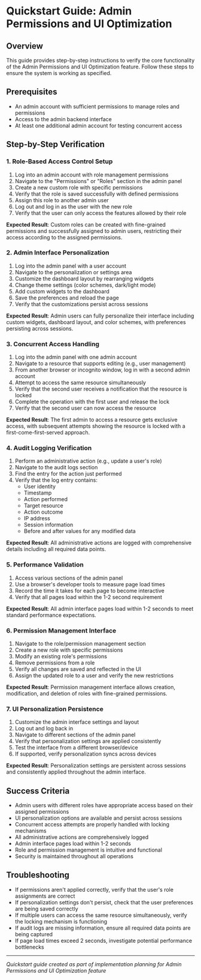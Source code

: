 # Quickstart Guide: Admin Permissions and UI Optimization

## Overview
This guide provides step-by-step instructions to verify the core functionality of the Admin Permissions and UI Optimization feature. Follow these steps to ensure the system is working as specified.

## Prerequisites
- An admin account with sufficient permissions to manage roles and permissions
- Access to the admin backend interface
- At least one additional admin account for testing concurrent access

## Step-by-Step Verification

### 1. Role-Based Access Control Setup
1. Log into an admin account with role management permissions
2. Navigate to the "Permissions" or "Roles" section in the admin panel
3. Create a new custom role with specific permissions
4. Verify that the role is saved successfully with defined permissions
5. Assign this role to another admin user
6. Log out and log in as the user with the new role
7. Verify that the user can only access the features allowed by their role

**Expected Result**: Custom roles can be created with fine-grained permissions and successfully assigned to admin users, restricting their access according to the assigned permissions.

### 2. Admin Interface Personalization
1. Log into the admin panel with a user account
2. Navigate to the personalization or settings area
3. Customize the dashboard layout by rearranging widgets
4. Change theme settings (color schemes, dark/light mode)
5. Add custom widgets to the dashboard
6. Save the preferences and reload the page
7. Verify that the customizations persist across sessions

**Expected Result**: Admin users can fully personalize their interface including custom widgets, dashboard layout, and color schemes, with preferences persisting across sessions.

### 3. Concurrent Access Handling
1. Log into the admin panel with one admin account
2. Navigate to a resource that supports editing (e.g., user management)
3. From another browser or incognito window, log in with a second admin account
4. Attempt to access the same resource simultaneously
5. Verify that the second user receives a notification that the resource is locked
6. Complete the operation with the first user and release the lock
7. Verify that the second user can now access the resource

**Expected Result**: The first admin to access a resource gets exclusive access, with subsequent attempts showing the resource is locked with a first-come-first-served approach.

### 4. Audit Logging Verification
1. Perform an administrative action (e.g., update a user's role)
2. Navigate to the audit logs section
3. Find the entry for the action just performed
4. Verify that the log entry contains:
   - User identity
   - Timestamp
   - Action performed
   - Target resource
   - Action outcome
   - IP address
   - Session information
   - Before and after values for any modified data

**Expected Result**: All administrative actions are logged with comprehensive details including all required data points.

### 5. Performance Validation
1. Access various sections of the admin panel
2. Use a browser's developer tools to measure page load times
3. Record the time it takes for each page to become interactive
4. Verify that all pages load within the 1-2 second requirement

**Expected Result**: All admin interface pages load within 1-2 seconds to meet standard performance expectations.

### 6. Permission Management Interface
1. Navigate to the role/permission management section
2. Create a new role with specific permissions
3. Modify an existing role's permissions
4. Remove permissions from a role
5. Verify all changes are saved and reflected in the UI
6. Assign the updated role to a user and verify the new restrictions

**Expected Result**: Permission management interface allows creation, modification, and deletion of roles with fine-grained permissions.

### 7. UI Personalization Persistence
1. Customize the admin interface settings and layout
2. Log out and log back in
3. Navigate to different sections of the admin panel
4. Verify that personalization settings are applied consistently
5. Test the interface from a different browser/device
6. If supported, verify personalization syncs across devices

**Expected Result**: Personalization settings are persistent across sessions and consistently applied throughout the admin interface.

## Success Criteria
- Admin users with different roles have appropriate access based on their assigned permissions
- UI personalization options are available and persist across sessions
- Concurrent access attempts are properly handled with locking mechanisms
- All administrative actions are comprehensively logged
- Admin interface pages load within 1-2 seconds
- Role and permission management is intuitive and functional
- Security is maintained throughout all operations

## Troubleshooting
- If permissions aren't applied correctly, verify that the user's role assignments are correct
- If personalization settings don't persist, check that the user preferences are being saved correctly
- If multiple users can access the same resource simultaneously, verify the locking mechanism is functioning
- If audit logs are missing information, ensure all required data points are being captured
- If page load times exceed 2 seconds, investigate potential performance bottlenecks

---
*Quickstart guide created as part of implementation planning for Admin Permissions and UI Optimization feature*